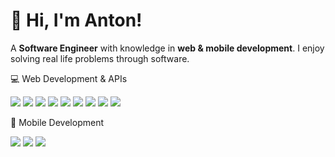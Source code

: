 # 👋 Hi, I'm Anton!

A **Software Engineer** with knowledge in **web & mobile  development**. I enjoy solving real life problems through software.

💻 Web Development & APIs
<p align="left"> <img src="https://img.shields.io/badge/JavaScript-F7DF1E?logo=javascript&logoColor=000" /> <img src="https://img.shields.io/badge/React-61DAFB?logo=react&logoColor=000" /> <img src="https://img.shields.io/badge/TailwindCSS-06B6D4?logo=tailwindcss&logoColor=fff" /> <img src="https://img.shields.io/badge/HTML5-E34F26?logo=html5&logoColor=fff" /> <img src="https://img.shields.io/badge/Java-007396?logo=java&logoColor=fff" /> <img src="https://img.shields.io/badge/Python-3776AB?logo=python&logoColor=white" /> <img src="https://img.shields.io/badge/FastAPI-009688?logo=fastapi&logoColor=white" /> <img src="https://img.shields.io/badge/PostgreSQL-4169E1?logo=postgresql&logoColor=white" /> <img src="https://img.shields.io/badge/REST%20APIs-000000?logo=postman&logoColor=fff" /> </p>

📱 Mobile Development
<p align="left"> <img src="https://img.shields.io/badge/Flutter-02569B?logo=flutter&logoColor=white" /> <img src="https://img.shields.io/badge/Dart-0175C2?logo=dart&logoColor=white" /> <img src="https://img.shields.io/badge/Android%20Studio-3DDC84?logo=android-studio&logoColor=white" /> </p>
